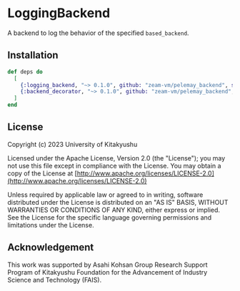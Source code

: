 # LoggingBackend

A backend to log the behavior of the specified `based_backend`.

## Installation

```elixir
def deps do
  [
    {:logging_backend, "~> 0.1.0", github: "zeam-vm/pelemay_backend", sparse: "backends/logging_backend"}, 
    {:backend_decorator, "~> 0.1.0", github: "zeam-vm/pelemay_backend", sparse: "utilities/backend_decorator", override: true}
  ]
end
```

## License

Copyright (c) 2023 University of Kitakyushu

Licensed under the Apache License, Version 2.0 (the "License");
you may not use this file except in compliance with the License.
You may obtain a copy of the License at [http://www.apache.org/licenses/LICENSE-2.0](http://www.apache.org/licenses/LICENSE-2.0)

Unless required by applicable law or agreed to in writing, software
distributed under the License is distributed on an "AS IS" BASIS,
WITHOUT WARRANTIES OR CONDITIONS OF ANY KIND, either express or implied.
See the License for the specific language governing permissions and
limitations under the License.

## Acknowledgement

This work was supported by Asahi Kohsan Group Research Support Program of Kitakyushu Foundation for the Advancement of Industry Science and Technology (FAIS).
